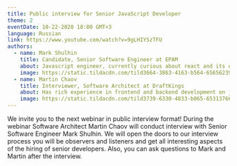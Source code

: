 ```yaml
---
title: Public interview for Senior JavaScript Developer
theme: 2
eventDate: 10-22-2020 18:00 GMT+3
language: Russian
link: https://www.youtube.com/watch?v=9gLHIYSzTFU
authors:
  - name: Mark Shulhin
    title: Candidate, Senior Software Engineer at EPAM
    about: Javascript engineer, currently curious about react and its ecosystem. Mostly worked in the eCommerce domain, experienced in developing a component library. Interested in functional programming, ECMAScript standards, library development.
    image: https://static.tildacdn.com/tild3664-3863-4163-b564-656562393762/mark-photo-1.png
  - name: Martin Chaov
    title: Interviewer, Software Architect at DraftKings
    about: Has rich experience in frontend and backend development on javascript based stack.
    image: https://static.tildacdn.com/tild3739-6330-4833-b065-653137663435/Capture1234.PNG
---
```


We invite you to the next webinar in public interview format! During the webinar Software Architect Martin Chaov will conduct interview with Senior Software Engineer Mark Shulhin. We will open the doors to our interview process you will be observers and listeners and get all interesting aspects of the hiring of senior developers. Also, you can ask questions to Mark and Martin after the interview.
